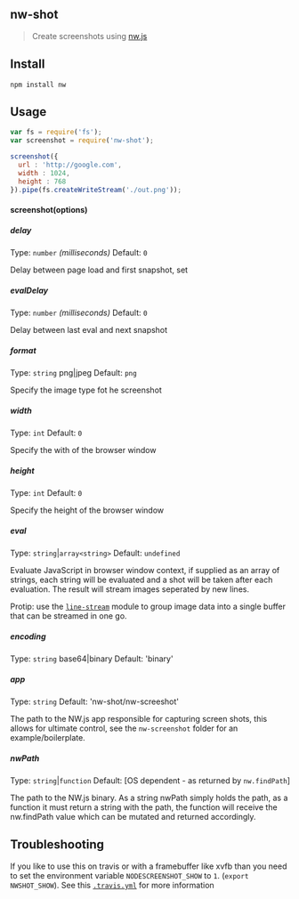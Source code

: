 nw-shot
---
> Create screenshots using [nw.js](https://github.com/nwjs/nw.js)

## Install

```shell
npm install nw
```


## Usage

```js
var fs = require('fs');
var screenshot = require('nw-shot');

screenshot({
  url : 'http://google.com',
  width : 1024,
  height : 768
}).pipe(fs.createWriteStream('./out.png'));
```

#### screenshot(options)

##### delay

Type: `number` *(milliseconds)*
Default: `0`

Delay between page load and first snapshot, set

##### evalDelay
Type: `number` *(milliseconds)*
Default: `0`

Delay between last eval and next snapshot


##### format

Type: `string` png|jpeg
Default: `png`

Specify the image type fot he screenshot

##### width

Type: `int`
Default: `0`

Specify the with of the browser window

##### height

Type: `int`
Default: `0`

Specify the height of the browser window


##### eval

Type: `string`|`array<string>`
Default: `undefined`

Evaluate JavaScript in browser window context, if supplied
as an array of strings, each string will be evaluated and 
a shot will be taken after each evaluation. The result will
stream images seperated by new lines. 

Protip: use the [`line-stream`](http://npmjs.org/line-stream) 
module to group image data into a single buffer that can
be streamed in one go.

##### encoding

Type: `string`  base64|binary
Default: 'binary'

##### app

Type: `string` 
Default: 'nw-shot/nw-screeshot'

The path to the NW.js app responsible for capturing screen shots,
this allows for ultimate control, see the `nw-screenshot` folder 
for an example/boilerplate.

##### nwPath

Type: `string`|`function`
Default: [OS dependent - as returned by `nw.findPath`]

The path to the NW.js binary. As a string nwPath simply holds the
path, as a function it must return a string with the path, the function will receive the nw.findPath value which can be
mutated and returned accordingly. 

## Troubleshooting

If you like to use this on travis or with a framebuffer like xvfb than you need to set the environment variable
`NODESCREENSHOT_SHOW` to `1`. (`export NWSHOT_SHOW`).
See this [`.travis.yml`](https://github.com/FWeinb/node-webkit-screenshot/blob/master/.travis.yml) for more information



